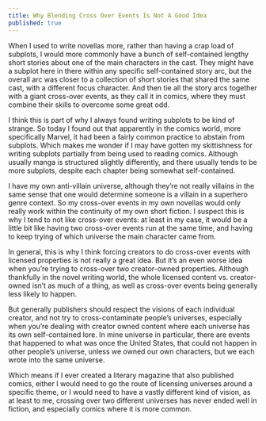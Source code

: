 ```yaml
---
title: Why Blending Cross Over Events Is Not A Good Idea
published: true
---
```

When I used to write novellas more, rather than having a crap load of subplots, I would more commonly have a bunch of self-contained lengthy short stories about one of the main characters in the cast. They might have a subplot here in there within any specific self-contained story arc, but the overall arc was closer to a collection of short stories that shared the same cast, with a different focus character. And then tie all the story arcs together with a giant cross-over events, as they call it in comics, where they must combine their skills to overcome some great odd.

I think this is part of why I always found writing subplots to be kind of strange. So today I found out that apparently in the comics world, more specifically Marvel, it had been a fairly common practice to abstain from subplots. Which makes me wonder if I may have gotten my skittishness for writing subplots partially from being used to reading comics. Although usually manga is structured slightly differently, and there usually tends to be more subplots, despite each chapter being somewhat self-contained.

I have my own anti-villain universe, although they’re not really villains in the same sense that one would determine someone is a villain in a superhero genre context. So my cross-over events in my own novellas would only really work within the continuity of my own short fiction. I suspect this is why I tend to not like cross-over events: at least in my case, it would be a little bit like having two cross-over events run at the same time, and having to keep trying of which universe the main character came from.

In general, this is why I think forcing creators to do cross-over events with licensed properties is not really a great idea. But it’s an even worse idea when you’re trying to cross-over two creator-owned properties. Although thankfully in the novel writing world, the whole licensed content vs. creator-owned isn’t as much of a thing, as well as cross-over events being generally less likely to happen.

But generally publishers should respect the visions of each individual creator, and not try to cross-contaminate people’s universes, especially when you’re dealing with creator owned content where each universe has its own self-contained lore. In mine universe in particular, there are events that happened to what was once the United States, that could not happen in other people’s universe, unless we owned our own characters, but we each wrote into the same universe.

Which means if I ever created a literary magazine that also published comics, either I would need to go the route of licensing universes around a specific theme, or I would need to have a vastly different kind of vision, as at least to me, crossing over two different universes has never ended well in fiction, and especially comics where it is more common.

